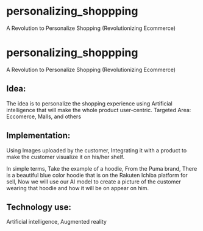 # personalizing_shoppping
A Revolution to Personalize Shopping (Revolutionizing Ecommerce) 

# personalizing_shoppping
A Revolution to Personalize Shopping (Revolutionizing Ecommerce) 
</br>

## Idea: 
The idea is to personalize the shopping experience using Artificial intelligence that will make the whole product user-centric.
Targeted Area: Eccomerce, Malls, and others

## Implementation: 
Using Images uploaded by the customer, Integrating it with a product to make the customer visualize it on his/her shelf.

In simple terms, Take the example of a hoodie, From the Puma brand, There is a beautiful blue color hoodie that is on the Rakuten Ichiba platform for sell, Now we will use our AI model to create a picture of the customer wearing that hoodie and how it will be on appear on him.

## Technology use:
Artificial intelligence, Augmented reality
